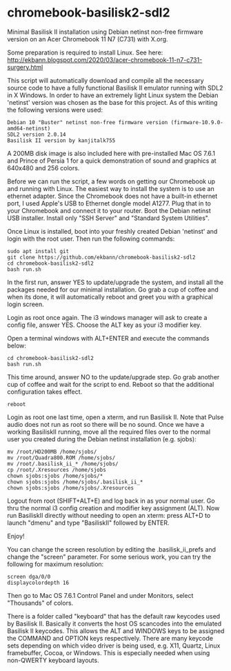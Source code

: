 # chromebook-basilisk2-sdl2

Minimal Basilisk II installation using Debian netinst non-free firmware version on an Acer Chromebook 11 N7 (C731) with X.org.

Some preparation is required to install Linux. See here: http://ekbann.blogspot.com/2020/03/acer-chromebook-11-n7-c731-surgery.html

This script will automatically download and compile all the necessary source code to have a fully functional Basilisk II emulator running with SDL2 in X Windows. In order to have an extremely light Linux system the Debian 'netinst' version was chosen as the base for this project. As of this writing the following versions were used:

    Debian 10 "Buster" netinst non-free firmware version (firmware-10.9.0-amd64-netinst)
    SDL2 version 2.0.14
    Basilisk II version by kanjitalk755

A 200MB disk image is also included here with pre-installed Mac OS 7.6.1 and Prince of Persia 1 for a quick demonstration of sound and graphics at 640x480 and 256 colors.

Before we can run the script, a few words on getting our Chromebook up and running with Linux. The easiest way to install the system is to use an ethernet adapter. Since the Chromebook does not have a built-in ethernet port, I used Apple's USB to Ethernet dongle model A1277. Plug that in to your Chromebook and connect it to your router. Boot the Debian netinst USB installer. Install only "SSH Server" and "Standard System Utilities".

Once Linux is installed, boot into your freshly created Debian 'netinst' and login with the root user. Then run the following commands:

    sudo apt install git
    git clone https://github.com/ekbann/chromebook-basilisk2-sdl2
    cd chromebook-basilisk2-sdl2
    bash run.sh

In the first run, answer YES to update/upgrade the system, and install all the packages needed for our minimal installation. Go grab a cup of coffee and when its done, it will automatically reboot and greet you with a graphical login screen.

Login as root once again. The i3 windows manager will ask to create a config file, answer YES. Choose the ALT key as your i3 modifier key.

Open a terminal windows with ALT+ENTER and execute the commands below:

    cd chromebook-basilisk2-sdl2
    bash run.sh

This time around, answer NO to the update/upgrade step. Go grab another cup of coffee and wait for the script to end. Reboot so that the additional configuration takes effect.

    reboot

Login as root one last time, open a xterm, and run Basilisk II. Note that Pulse audio does not run as root so there will be no sound. Once we have a working BasiliskII running, move all the required files over to the normal user you created during the Debian netinst installation (e.g. sjobs):

    mv /root/HD200MB /home/sjobs/
    mv /root/Quadra800.ROM /home/sjobs/
    mv /root/.basilisk_ii_* /home/sjobs/
    cp /root/.Xresources /home/sjobs
    chown sjobs:sjobs /home/sjobs/*
    chown sjobs:sjobs /home/sjobs/.basilisk_ii_*
    chown sjobs:sjobs /home/sjobs/.Xresources

Logout from root (SHIFT+ALT+E) and log back in as your normal user. Go thru the normal i3 config creation and modifier key assignment (ALT). Now run BasiliskII directly without needing to open an xterm: press ALT+D to launch "dmenu" and type "BasiliskII" followed by ENTER.

Enjoy!
    
You can change the screen resolution by editing the .basilisk_ii_prefs and change the "screen" parameter. For some serious work, you can try the following for maximum resolution:

    screen dga/0/0
    displaycolordepth 16

Then go to Mac OS 7.6.1 Control Panel and under Monitors, select "Thousands" of colors.

There is a folder called "keyboard" that has the default raw keycodes used by Basilisk II. Basically it converts the host OS scancodes into the emulated Basilisk II keycodes. This allows the ALT and WINDOWS keys to be assigned the COMMAND and OPTION keys respectively. There are many keycode sets depending on which video driver is being used, e.g. X11, Quartz, Linux framebuffer, Cocoa, or Windows. This is especially needed when using non-QWERTY keyboard layouts.
